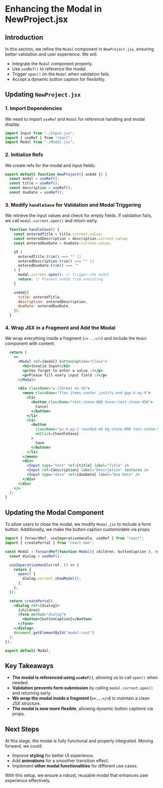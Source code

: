 # Enhancing the Modal in NewProject.jsx

## Introduction
In this section, we refine the `Modal` component in `NewProject.jsx`, ensuring better validation and user experience. We will:

- Integrate the `Modal` component properly.
- Use `useRef()` to reference the modal.
- Trigger `open()` on the `Modal` when validation fails.
- Accept a dynamic button caption for flexibility.

## Updating `NewProject.jsx`

### **1. Import Dependencies**
We need to import `useRef` and `Modal` for reference handling and modal display.

```jsx
import Input from "./Input.jsx";
import { useRef } from "react";
import Modal from "./Modal.jsx";
```

### **2. Initialize Refs**
We create refs for the modal and input fields:

```jsx
export default function NewProject({ onAdd }) {
  const modal = useRef();
  const title = useRef();
  const description = useRef();
  const dueDate = useRef();
```

### **3. Modify `handleSave` for Validation and Modal Triggering**

We retrieve the input values and check for empty fields. If validation fails, we call `modal.current.open()` and return early.

```jsx
  function handleSave() {
    const enteredTitle = title.current.value;
    const enteredDescription = description.current.value;
    const enteredDueDate = dueDate.current.value;

    if (
      enteredTitle.trim() === "" ||
      enteredDescription.trim() === "" ||
      enteredDueDate.trim() === ""
    ) {
      modal.current.open(); // Trigger the modal
      return; // Prevent onAdd from executing
    }

    onAdd({
      title: enteredTitle,
      description: enteredDescription,
      dueDate: enteredDueDate,
    });
  }
```

### **4. Wrap JSX in a Fragment and Add the Modal**
We wrap everything inside a fragment (`<>...</>`) and include the `Modal` component with content.

```jsx
  return (
    <>
      <Modal ref={modal} buttonCaption="Close">
        <h2>Invalid Input</h2>
        <p>You forgot to enter a value :(</p>
        <p>Please fill every input field :)</p>
      </Modal>

      <div className="w-[35rem] mt-16">
        <menu className="flex items-center justify-end gap-4 my-4">
          <li>
            <button className="text-stone-800 hover:text-stone-950">
              Cancel
            </button>
          </li>
          <li>
            <button
              className="px-6 py-2 rounded-md bg-stone-800 text-stone-50 hover:bg-stone-950"
              onClick={handleSave}
            >
              Save
            </button>
          </li>
        </menu>
        <div>
          <Input type="text" ref={title} label="Title" />
          <Input ref={description} label="Description" textarea />
          <Input type="date" ref={dueDate} label="Due Date" />
        </div>
      </div>
    </>
  );
}
```

## **Updating the Modal Component**
To allow users to close the modal, we modify `Modal.jsx` to include a form button. Additionally, we make the button caption customizable via props.

```jsx
import { forwardRef, useImperativeHandle, useRef } from "react";
import { createPortal } from "react-dom";

const Modal = forwardRef(function Modal({ children, buttonCaption }, ref) {
  const dialog = useRef();

  useImperativeHandle(ref, () => {
    return {
      open() {
        dialog.current.showModal();
      },
    };
  });

  return createPortal(
    <dialog ref={dialog}>
      {children}
      <form method="dialog">
        <button>{buttonCaption}</button>
      </form>
    </dialog>,
    document.getElementById("modal-root")
  );
});

export default Modal;
```

## **Key Takeaways**
- **The modal is referenced using `useRef()`**, allowing us to call `open()` when needed.
- **Validation prevents form submission** by calling `modal.current.open()` and returning early.
- **We wrap the modal inside a fragment (`<>...</>`)** to maintain a clean JSX structure.
- **The modal is now more flexible**, allowing dynamic button captions via props.

## **Next Steps**
At this stage, the modal is fully functional and properly integrated. Moving forward, we could:
- Improve **styling** for better UI experience.
- Add **animations** for a smoother transition effect.
- Implement **other modal functionalities** for different use cases.

With this setup, we ensure a robust, reusable modal that enhances user experience effectively.

